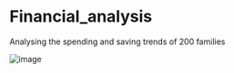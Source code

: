# Financial_analysis
Analysing the spending and saving trends of 200 families


![image](https://github.com/user-attachments/assets/21bc63c0-c5b9-42d4-8e19-db507e323efa)
